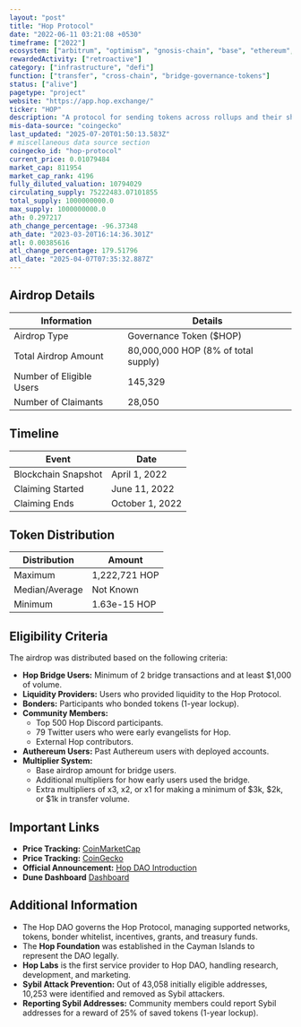 ```yaml
---
layout: "post"
title: "Hop Protocol"
date: "2022-06-11 03:21:08 +0530"
timeframe: ["2022"]
ecosystem: ["arbitrum", "optimism", "gnosis-chain", "base", "ethereum", "polygon"]
rewardedActivity: ["retroactive"]
category: ["infrastructure", "defi"]
function: ["transfer", "cross-chain", "bridge-governance-tokens"]
status: ["alive"]
pagetype: "project"
website: "https://app.hop.exchange/"
ticker: "HOP"
description: "A protocol for sending tokens across rollups and their shared layer-1 network in a quick and trustless manner."
mis-data-source: "coingecko"
last_updated: "2025-07-20T01:50:13.583Z"
# miscellaneous data source section
coingecko_id: "hop-protocol"
current_price: 0.01079484
market_cap: 811954
market_cap_rank: 4196
fully_diluted_valuation: 10794029
circulating_supply: 75222483.07101855
total_supply: 1000000000.0
max_supply: 1000000000.0
ath: 0.297217
ath_change_percentage: -96.37348
ath_date: "2023-03-20T16:14:36.301Z"
atl: 0.00385616
atl_change_percentage: 179.51796
atl_date: "2025-04-07T07:35:32.887Z"
---
```


## Airdrop Details

| Information              | Details                             |
| ------------------------ | ----------------------------------- |
| Airdrop Type             | Governance Token ($HOP)             |
| Total Airdrop Amount     | 80,000,000 HOP (8% of total supply) |
| Number of Eligible Users | 145,329                             |
| Number of Claimants      | 28,050                              |

## Timeline

| Event               | Date            |
| ------------------- | --------------- |
| Blockchain Snapshot | April 1, 2022   |
| Claiming Started    | June 11, 2022   |
| Claiming Ends       | October 1, 2022 |

## Token Distribution

| Distribution   | Amount        |
| -------------- | ------------- |
| Maximum        | 1,222,721 HOP |
| Median/Average | Not Known     |
| Minimum        | 1.63e-15 HOP  |

## Eligibility Criteria

The airdrop was distributed based on the following criteria:

- **Hop Bridge Users:** Minimum of 2 bridge transactions and at least $1,000 of volume.
- **Liquidity Providers:** Users who provided liquidity to the Hop Protocol.
- **Bonders:** Participants who bonded tokens (1-year lockup).
- **Community Members:**
  - Top 500 Hop Discord participants.
  - 79 Twitter users who were early evangelists for Hop.
  - External Hop contributors.
- **Authereum Users:** Past Authereum users with deployed accounts.
- **Multiplier System:**
  - Base airdrop amount for bridge users.
  - Additional multipliers for how early users used the bridge.
  - Extra multipliers of x3, x2, or x1 for making a minimum of $3k, $2k, or $1k in transfer volume.

## Important Links

- **Price Tracking:** [CoinMarketCap](https://coinmarketcap.com/currencies/hop-exchange)
- **Price Tracking:** [CoinGecko](https://www.coingecko.com/en/coins/hop-exchange)
- **Official Announcement:** [Hop DAO Introduction](https://hop.mirror.xyz/AI5fOUR0X_l0mktShDOx3mwr-hsB24gp8GvTWtS-MBc)
- **Dune Dashboard** [Dashboard](https://dune.com/hildobby/HOP-Airdrop)

## Additional Information

- The Hop DAO governs the Hop Protocol, managing supported networks, tokens, bonder whitelist, incentives, grants, and treasury funds.
- The **Hop Foundation** was established in the Cayman Islands to represent the DAO legally.
- **Hop Labs** is the first service provider to Hop DAO, handling research, development, and marketing.
- **Sybil Attack Prevention:** Out of 43,058 initially eligible addresses, 10,253 were identified and removed as Sybil attackers.
- **Reporting Sybil Addresses:** Community members could report Sybil addresses for a reward of 25% of saved tokens (1-year lockup).